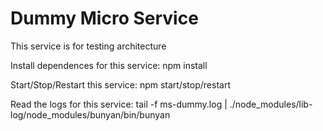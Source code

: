 <h1>Dummy Micro Service</h1>
<p>This service is for testing architecture</p>

<p>Install dependences for this service: npm install</p>
<p>Start/Stop/Restart this service: npm start/stop/restart</p>
<p>Read the logs for this service: tail -f ms-dummy.log | ./node_modules/lib-log/node_modules/bunyan/bin/bunyan </p>
